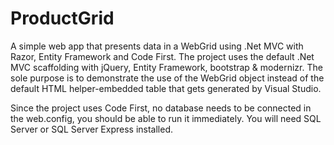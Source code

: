 # ProductGrid
A simple web app that presents data in a WebGrid using .Net MVC with Razor, Entity Framework and Code First.
The project uses the default .Net MVC scaffolding with jQuery, Entity Framework, bootstrap & modernizr. The sole purpose is to demonstrate the use of the WebGrid object instead of the default HTML helper-embedded table that gets generated by Visual Studio.

Since the project uses Code First, no database needs to be connected in the web.config, you should be able to run it immediately. You will need SQL Server or SQL Server Express installed.
